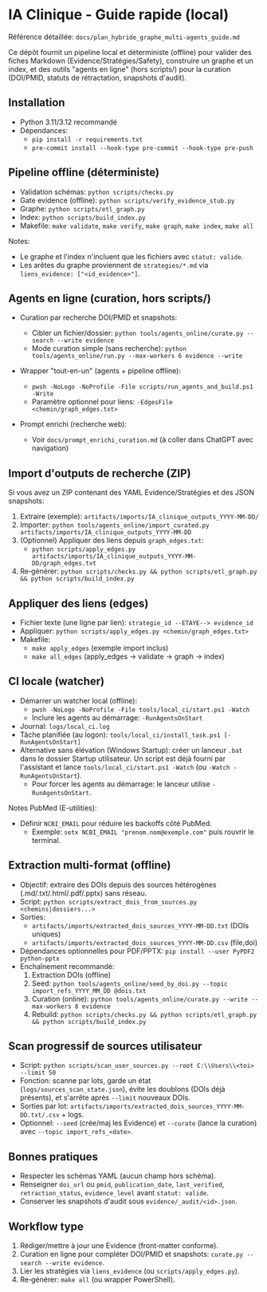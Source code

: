 # IA Clinique - Guide rapide (local)

Référence détaillée: `docs/plan_hybride_graphe_multi-agents_guide.md`

Ce dépôt fournit un pipeline local et déterministe (offline) pour valider des fiches Markdown (Evidence/Stratégies/Safety), construire un graphe et un index, et des outils "agents en ligne" (hors scripts/) pour la curation (DOI/PMID, statuts de rétractation, snapshots d'audit).

## Installation
- Python 3.11/3.12 recommandé
- Dépendances:
  - `pip install -r requirements.txt`
  - `pre-commit install --hook-type pre-commit --hook-type pre-push`

## Pipeline offline (déterministe)
- Validation schémas: `python scripts/checks.py`
- Gate evidence (offline): `python scripts/verify_evidence_stub.py`
- Graphe: `python scripts/etl_graph.py`
- Index: `python scripts/build_index.py`
- Makefile: `make validate`, `make verify`, `make graph`, `make index`, `make all`

Notes:
- Le graphe et l'index n'incluent que les fichiers avec `statut: valide`.
- Les arêtes du graphe proviennent de `strategies/*.md` via `liens_evidence: ["<id_evidence>"]`.

## Agents en ligne (curation, hors scripts/)
- Curation par recherche DOI/PMID et snapshots:
  - Cibler un fichier/dossier: `python tools/agents_online/curate.py --search --write evidence`
  - Mode curation simple (sans recherche): `python tools/agents_online/run.py --max-workers 6 evidence --write`
- Wrapper "tout-en-un" (agents + pipeline offline):
  - `pwsh -NoLogo -NoProfile -File scripts/run_agents_and_build.ps1 -Write`
  - Paramètre optionnel pour liens: `-EdgesFile <chemin/graph_edges.txt>`

- Prompt enrichi (recherche web):
  - Voir `docs/prompt_enrichi_curation.md` (à coller dans ChatGPT avec navigation)

## Import d'outputs de recherche (ZIP)
Si vous avez un ZIP contenant des YAML Evidence/Stratégies et des JSON snapshots:
1) Extraire (exemple): `artifacts/imports/IA_clinique_outputs_YYYY-MM-DD/`
2) Importer: `python tools/agents_online/import_curated.py artifacts/imports/IA_clinique_outputs_YYYY-MM-DD`
3) (Optionnel) Appliquer des liens depuis `graph_edges.txt`:
   - `python scripts/apply_edges.py artifacts/imports/IA_clinique_outputs_YYYY-MM-DD/graph_edges.txt`
4) Re‑générer: `python scripts/checks.py && python scripts/etl_graph.py && python scripts/build_index.py`

## Appliquer des liens (edges)
- Fichier texte (une ligne par lien): `strategie_id --ETAYE--> evidence_id`
- Appliquer: `python scripts/apply_edges.py <chemin/graph_edges.txt>`
- Makefile:
  - `make apply_edges` (exemple import inclus)
  - `make all_edges` (apply_edges → validate → graph → index)

## CI locale (watcher)
- Démarrer un watcher local (offline):
  - `pwsh -NoLogo -NoProfile -File tools/local_ci/start.ps1 -Watch`
  - Inclure les agents au démarrage: `-RunAgentsOnStart`
- Journal: `logs/local_ci.log`
- Tâche planifiée (au logon): `tools/local_ci/install_task.ps1 [-RunAgentsOnStart]`
- Alternative sans élévation (Windows Startup): créer un lanceur `.bat` dans le dossier Startup utilisateur. Un script est déjà fourni par l'assistant et lance `tools/local_ci/start.ps1 -Watch` (ou `-Watch -RunAgentsOnStart`).
  - Pour forcer les agents au démarrage: le lanceur utilise `-RunAgentsOnStart`.

Notes PubMed (E-utilities):
- Définir `NCBI_EMAIL` pour réduire les backoffs côté PubMed.
  - Exemple: `setx NCBI_EMAIL "prenom.nom@exemple.com"` puis rouvrir le terminal.

## Extraction multi-format (offline)
- Objectif: extraire des DOIs depuis des sources hétérogènes (.md/.txt/.html/.pdf/.pptx) sans réseau.
- Script: `python scripts/extract_dois_from_sources.py <chemins|dossiers...>`
- Sorties:
  - `artifacts/imports/extracted_dois_sources_YYYY-MM-DD.txt` (DOIs uniques)
  - `artifacts/imports/extracted_dois_sources_YYYY-MM-DD.csv` (file,doi)
- Dépendances optionnelles pour PDF/PPTX: `pip install --user PyPDF2 python-pptx`
- Enchaînement recommandé:
  1) Extraction DOIs (offline)
  2) Seed: `python tools/agents_online/seed_by_doi.py --topic import_refs_YYYY_MM_DD @dois.txt`
  3) Curation (online): `python tools/agents_online/curate.py --write --max-workers 8 evidence`
  4) Rebuild: `python scripts/checks.py && python scripts/etl_graph.py && python scripts/build_index.py`

## Scan progressif de sources utilisateur
- Script: `python scripts/scan_user_sources.py --root C:\\Users\\<toi> --limit 50`
- Fonction: scanne par lots, garde un état (`logs/sources_scan_state.json`), évite les doublons (DOIs déjà présents), et s'arrête après `--limit` nouveaux DOIs.
- Sorties par lot: `artifacts/imports/extracted_dois_sources_YYYY-MM-DD.txt/.csv` + logs.
- Optionnel: `--seed` (crée/maj les Evidence) et `--curate` (lance la curation) avec `--topic import_refs_<date>`.

## Bonnes pratiques
- Respecter les schémas YAML (aucun champ hors schéma).
- Renseigner `doi_url` ou `pmid`, `publication_date`, `last_verified`, `retraction_status`, `evidence_level` avant `statut: valide`.
- Conserver les snapshots d'audit sous `evidence/_audit/<id>.json`.

## Workflow type
1) Rédiger/mettre à jour une Evidence (front‑matter conforme).
2) Curation en ligne pour compléter DOI/PMID et snapshots: `curate.py --search --write evidence`.
3) Lier les stratégies via `liens_evidence` (ou `scripts/apply_edges.py`).
4) Re‑générer: `make all` (ou wrapper PowerShell).

